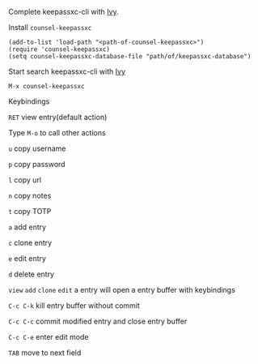 Complete keepassxc-cli with [Ivy](https://github.com/abo-abo/swiper/).

Install `counsel-keepassxc`

    (add-to-list 'load-path "<path-of-counsel-keepassxc>")
    (require 'counsel-keepassxc)
    (setq counsel-keepassxc-database-file "path/of/keepassxc-database")

Start search keepassxc-cli with [Ivy](https://github.com/abo-abo/swiper/)

    M-x counsel-keepassxc

Keybindings

   `RET` view entry(default action)


Type `M-o` to call other actions

   `u` copy username

   `p` copy password

   `l` copy url

   `n` copy notes

   `t` copy TOTP

   `a` add entry

   `c` clone entry

   `e` edit entry

   `d` delete entry


`view` `add` `clone` `edit` a entry will open a entry buffer with keybindings

   `C-c C-k` kill entry buffer without commit

   `C-c C-c` commit modified entry and close entry buffer

   `C-c C-e` enter edit mode

   `TAB` move to next field
